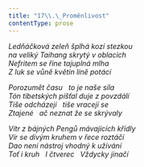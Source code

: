 ```yaml
---
title: "17\\.\_Proměnlivost"
contentType: prose
---
```


_Ledňáčková zeleň šplhá kozí stezkou  
na veliký Taihang skrytý v oblacích  
Nefritem se řine tajuplná mlha  
Z luk se vůně květin líně potácí_

  

_Porozumět času   to je naše síla  
Tón tibetských píšťal duje z povzdálí  
Tiše odcházejí   tiše vracejí se  
Ztajené   ač neznat že se skrývaly_

  

_Vítr z bájných Pengů mávajících křídly  
Vír se divým kruhem v řece roztáčí  
Dao není nástroj vhodný k užívání  
Toť i kruh   I čtverec   Vždycky jinačí_
